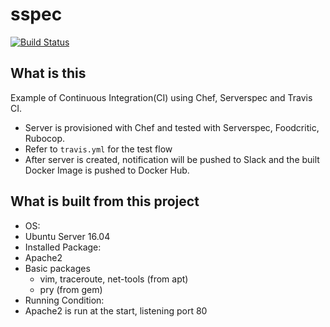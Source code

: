 # sspec
[![Build Status](https://travis-ci.org/pattyhama/sspec.svg?branch=master)](https://travis-ci.org/pattyhama/sspec)

What is this
--------

Example of Continuous Integration(CI) using Chef, Serverspec and Travis CI.
- Server is provisioned with Chef and tested with Serverspec, Foodcritic, Rubocop.
- Refer to `travis.yml` for the test flow
- After server is created, notification will be pushed to Slack and the built Docker Image is pushed to Docker Hub.

What is built from this project
--------
- OS:
 - Ubuntu Server 16.04
- Installed Package:
 - Apache2
 - Basic packages
   - vim, traceroute, net-tools (from apt)
   - pry (from gem)
- Running Condition:
 - Apache2 is run at the start, listening port 80
